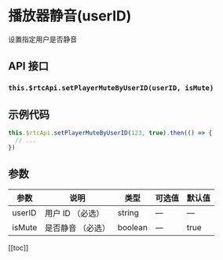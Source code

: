 # 播放器静音(userID) <BadgeTip text="异步接口" type="green"></BadgeTip>

设置指定用户是否静音

## API 接口

### `this.$rtcApi.setPlayerMuteByUserID(userID, isMute)`

## 示例代码

```js
this.$rtcApi.setPlayerMuteByUserID(123, true).then(() => {
  // ...
})
```

## 参数

| 参数   | 说明              | 类型    | 可选值 | 默认值 |
| ------ | ----------------- | ------- | ------ | ------ |
| userID | 用户 ID （必选）  | string  | —      | —      |
| isMute | 是否静音 （必选） | boolean | —      | true   |

[[toc]]
